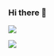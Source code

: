 ### Hi there 👋

<!--
**StanislaWoronin/StanislaWoronin** is a ✨ _special_ ✨ repository because its `README.md` (this file) appears on your GitHub profile.

Here are some ideas to get you started:

- 🔭 I’m currently working on ...
- 🌱 I’m currently learning ...
- 👯 I’m looking to collaborate on ...
- 🤔 I’m looking for help with ...
- 💬 Ask me about ...
- 📫 How to reach me: ...
- 😄 Pronouns: ...
- ⚡ Fun fact: ...
-->

![](http://github-profile-summary-cards.vercel.app/api/cards/profile-details?username=StanislaWoronin&theme=dark)

![](http://github-profile-summary-cards.vercel.app/api/cards/repos-per-language?username=StanislaWoronin&theme=dark)
